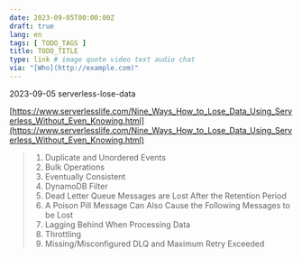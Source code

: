 ```yaml
---
date: 2023-09-05T00:00:00Z
draft: true
lang: en
tags: [ TODO_TAGS ]
title: TODO_TITLE
type: link # image quote video text audio chat
via: "[Who](http://example.com)"
---
```



2023-09-05 serverless-lose-data

 
[https://www.serverlesslife.com/Nine_Ways_How_to_Lose_Data_Using_Serverless_Without_Even_Knowing.html](https://www.serverlesslife.com/Nine_Ways_How_to_Lose_Data_Using_Serverless_Without_Even_Knowing.html)

> 1. Duplicate and Unordered Events
> 2. Bulk Operations
> 3. Eventually Consistent
> 4. DynamoDB Filter
> 5. Dead Letter Queue Messages are Lost After the Retention Period
> 6. A Poison Pill Message Can Also Cause the Following Messages to be Lost
> 7. Lagging Behind When Processing Data
> 8. Throttling
> 9. Missing/Misconfigured DLQ and Maximum Retry Exceeded

